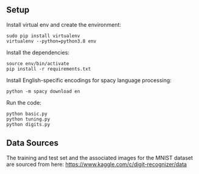 ## Setup

Install virtual env and create the environment:

    sudo pip install virtualenv
    virtualenv --python=python3.8 env

Install the dependencies:

    source env/bin/activate
    pip install -r requirements.txt

Install English-specific encodings for spacy language processing:

    python -m spacy download en

Run the code:

    python basic.py
    python tuning.py
    python digits.py

## Data Sources
The training and test set and the associated images for the MNIST dataset are sourced from here: https://www.kaggle.com/c/digit-recognizer/data
